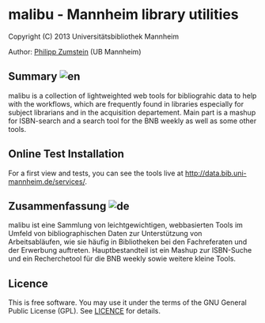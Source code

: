# malibu - Mannheim library utilities

Copyright (C) 2013 Universitätsbibliothek Mannheim

Author: <a href="https://github.com/zuphilip">Philipp Zumstein</a> (UB Mannheim)

## Summary ![en](http://bib.uni-mannheim.de/fileadmin/scripts/flag_en.jpeg)

malibu is a collection of lightweighted web tools for bibliograhic data
to help with the workflows, which are frequently found in libraries especially
for subject librarians and in the acquisition departement.
Main part is a mashup for ISBN-search and a search tool for the BNB weekly as
well as some other tools.

## Online Test Installation

For a first view and tests, you can see the tools live at http://data.bib.uni-mannheim.de/services/.


## Zusammenfassung ![de](http://bib.uni-mannheim.de/fileadmin/scripts/flag_de.jpeg)

malibu ist eine Sammlung von leichtgewichtigen, webbasierten Tools im Umfeld von bibliographischen Daten zur Unterstützung von Arbeitsabläufen, wie sie häufig in Bibliotheken bei den Fachreferaten und der Erwerbung auftreten. Hauptbestandteil ist ein Mashup zur ISBN-Suche und ein Recherchetool für die BNB weekly sowie weitere kleine Tools.

## Licence

This is free software. You may use it under the terms of the GNU General Public License (GPL). See <a href="https://github.com/UB-Mannheim/malibu/blob/master/LICENSE">LICENCE</a> for details.

